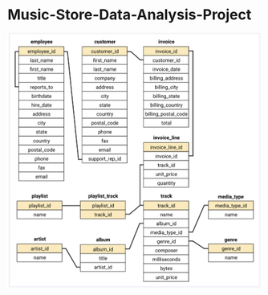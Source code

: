 # Music-Store-Data-Analysis-Project
![logo](https://github.com/gauraishwarya/Music-Store-Data-Analysis-Project-SQL/blob/main/schema_diagram.png?raw=true)

